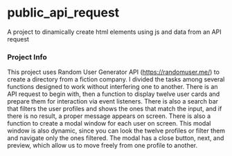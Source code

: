# public_api_request
A project to dinamically create html elements using js and data from an API request

### Project Info
This project uses Random User Generator API (https://randomuser.me/) to create a directory from a fiction company. I divided the tasks among several functions designed to work without interfering one to another. There is an API request to begin with, then a function to display twelve user cards and prepare them for interaction via event listeners. There is also a search bar that filters the user profiles and shows the ones that match the input, and if there is no result, a proper message appears on screen. There is also a function to create a modal window for each user on screen. This modal window is also dynamic, since you can look the twelve profiles or filter them and navigate only the ones filtered. The modal has a close button, next, and preview, which allow us to move freely from one profile to another.

